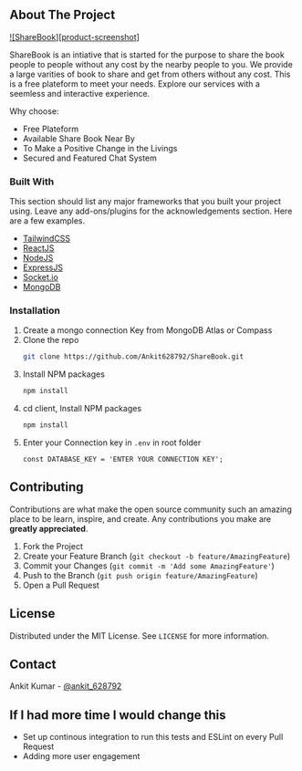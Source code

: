 
<!-- ABOUT THE PROJECT -->
## About The Project

[![ShareBook][product-screenshot]](https://example.com)

ShareBook is an intiative that is started for the purpose to share the book people to people without any cost by the nearby people to you.
We provide a large varities of book to share and get from others without any cost. This is a free plateform to meet your needs. Explore our services with a seemless and interactive experience.

Why choose:
* Free Plateform
* Available Share Book Near By
* To Make a Positive Change in the Livings
* Secured and Featured Chat System


### Built With

This section should list any major frameworks that you built your project using. Leave any add-ons/plugins for the acknowledgements section. Here are a few examples.
* [TailwindCSS](https://tailwindcss.com)
* [ReactJS](https://reactjs.org)
* [NodeJS](https://nodejs.org)
* [ExpressJS](https://expressjs.com)
* [Socket.io](https://socket.io)
* [MongoDB](https://mongodb.com)


### Installation

1. Create a mongo connection Key from MongoDB Atlas or Compass
2. Clone the repo
   ```sh
   git clone https://github.com/Ankit628792/ShareBook.git
   ```
3. Install NPM packages
   ```sh
   npm install
   ```
3. cd client, Install NPM packages
   ```sh
   npm install
   ```   
4. Enter your Connection key in `.env` in root folder
   ```
   const DATABASE_KEY = 'ENTER YOUR CONNECTION KEY';
   ```


<!-- CONTRIBUTING -->
## Contributing

Contributions are what make the open source community such an amazing place to be learn, inspire, and create. Any contributions you make are **greatly appreciated**.

1. Fork the Project
2. Create your Feature Branch (`git checkout -b feature/AmazingFeature`)
3. Commit your Changes (`git commit -m 'Add some AmazingFeature'`)
4. Push to the Branch (`git push origin feature/AmazingFeature`)
5. Open a Pull Request


<!-- LICENSE -->
## License

Distributed under the MIT License. See `LICENSE` for more information.


<!-- CONTACT -->
## Contact

Ankit Kumar - [@ankit_628792](https://instagram.com/ankit_628792)


## If I had more time I would change this
* Set up continous integration to run this tests and ESLint on every Pull Request
* Adding more user engagement
